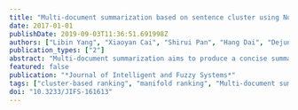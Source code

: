 ```yaml
---
title: "Multi-document summarization based on sentence cluster using Non-negative Matrix Factorization"
date: 2017-01-01
publishDate: 2019-09-03T11:36:51.691998Z
authors: ["Libin Yang", "Xiaoyan Cai", "Shirui Pan", "Hang Dai", "Dejun Mu"]
publication_types: ["2"]
abstract: "Multi-document summarization aims to produce a concise summary that contains salient information from a set of source documents. Many approaches use statistics and machine learning techniques to extract sentences from documents. In this paper, we propose a new multi-document summarization framework based on sentence cluster using Nonnegative Matrix Tri-Factorization (NMTF). The proposed framework employs NMTF to cluster sentences using inter-type relationships among documents, sentences and terms, and incorporate the intra-type information through manifold regularization. The most informative sentences are selected from each sentence cluster to form the summary. When evaluated on the DUC2004 and TAC2008 datasets, the performance of the proposed framework is comparable with that of the top three systems."
featured: false
publication: "*Journal of Intelligent and Fuzzy Systems*"
tags: ["cluster-based ranking", "manifold ranking", "Multi-document summarization", "non-negative matrix tri-factorization", "sentence clustering"]
doi: "10.3233/JIFS-161613"
---
```


